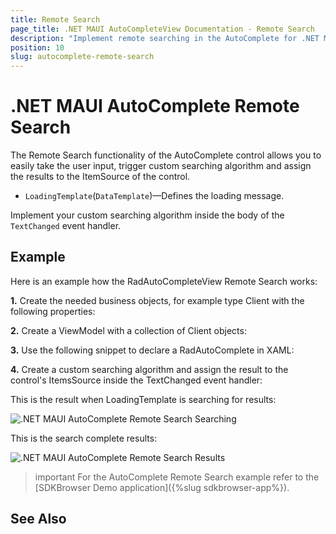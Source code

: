 ```yaml
---
title: Remote Search
page_title: .NET MAUI AutoCompleteView Documentation - Remote Search
description: "Implement remote searching in the AutoComplete for .NET MAUI control."
position: 10
slug: autocomplete-remote-search
---
```


# .NET MAUI AutoComplete Remote Search

The Remote Search functionality of the AutoComplete control allows you to easily take the user input, trigger custom searching algorithm and assign the results to the ItemSource of the control.

* `LoadingTemplate`(`DataTemplate`)&mdash;Defines the loading message.

Implement your custom searching algorithm inside the body of the `TextChanged` event handler. 

## Example

Here is an example how the RadAutoCompleteView Remote Search works:

**1.** Create the needed business objects, for example type Client with the following properties:

<snippet id='autocomplete-client-businessobject'/>

**2.** Create a ViewModel with a collection of Client objects:

<snippet id='autocomplete-clients-viewmodel'/>

**3.** Use the following snippet to declare a RadAutoComplete in XAML:

<snippet id='autocompleteview-features-remote-search'/>

**4.** Create a custom searching algorithm and assign the result to the control's ItemsSource inside the TextChanged event handler: 

<snippet id='autocomplete-remote-search-alorithm'/>

This is the result when LoadingTemplate is searching for results: 

![.NET MAUI AutoComplete Remote Search Searching](images/autocompleteview-remote-search-searching.png "AutoComplete Remote Search Searching")

This is the search complete results:

![.NET MAUI AutoComplete Remote Search Results](images/autocompleteview-remote-search-results.png "AutoComplete Remote Search Results")

>important For the AutoComplete Remote Search example  refer to the [SDKBrowser Demo application]({%slug sdkbrowser-app%}).

## See Also


